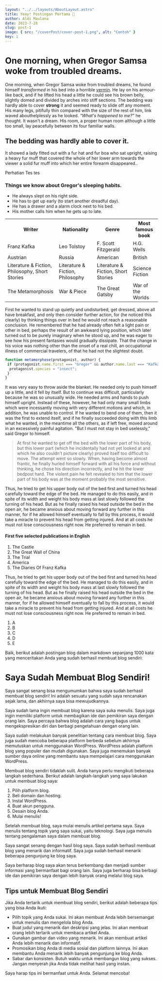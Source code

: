```yaml
---
layout: "../../layouts/AboutLayout.astro"
title: Yeay! Postingan Pertama 🚀
author: Aldi Maulana
date: 2023-7-28
slug: post-1
image: { src: "/coverPost/cover-post-1.png", alt: "Contoh" }
key: 1
---
```


# One morning, when Gregor Samsa woke from troubled dreams.

One morning, when Gregor Samsa woke from troubled dreams, he found himself _transformed_ in his bed into a horrible [vermin](http://en.wikipedia.org/wiki/Vermin "Wikipedia Vermin"). He lay on his armour-like back, and if he lifted his head a little he could see his brown belly, slightly domed and divided by arches into stiff sections. The bedding was hardly able to cover **strong** it and seemed ready to slide off any moment. His many legs, pitifully thin compared with the size of the rest of him, link waved abouthelplessly as he looked. <cite>“What's happened to me?”</cite> he thought. It wasn't a dream. His room, a proper human room although a little too small, lay peacefully between its four familiar walls.</p>

## The bedding was hardly able to cover it.

It showed a lady fitted out with a fur hat and fur boa who sat upright, raising a heavy fur muff that covered the whole of her lower arm towards the viewer a solid fur muff into which her entire forearm disappeared..

<div class='alert'>
  <p>
    Perhatian
    Tes tes
  </p>
</div>

### Things we know about Gregor's sleeping habits.

- He always slept on his right side.
- He has to get up early (to start another dreadful day).
- He has a drawer and a alarm clock next to his bed.
- His mother calls him when he gets up to late.

<table class="data">
  <tr>
    <th>Writer</th>
    <th>Nationality</th>
    <th>Genre</th>
    <th>Most famous book</th>
  </tr>
  <tr>
    <td>Franz Kafka</td>
    <td>Leo Tolstoy</td>
    <td>F. Scott Fitzgerald</td>
    <td>H.G. Wells</td>
  </tr>
  <tr>
    <td>Austrian</td>
    <td>Russia</td>
    <td>American</td>
    <td>British</td>
  </tr>
  <tr>
    <td>Literature & Fiction, Philosophy, Short Stories</td>
    <td>Literature & Fiction, Philosophy</td>
    <td>Literature & Fiction, Short Stories</td>
    <td>Science Fiction</td>
  </tr>
    <tr>
    <td>The Metamorphosis</td>
    <td>War & Piece</td>
    <td>The Great Gatsby</td>
    <td>War of the Worlds</td>
  </tr>
  </table>

First he wanted to stand up quietly and undisturbed, get dressed, above all have breakfast, and only then consider further action, for (he noticed this clearly) by thinking things over in bed he would not reach a reasonable conclusion. He remembered that he had already often felt a light pain or other in bed, perhaps the result of an awkward lying position, which later turned out to be purely imaginary when he stood up, and he was eager to see how his present fantasies would gradually dissipate. That the change in his voice was nothing other than the onset of a real chill, an occupational illness of commercial travelers, of that he had not the slightest doubt.

```js
function metamorphose(protagonist, author) {
 if (protagonist.name.first === "Gregor" && author.name.last === "Kafka") {
  protagonist.species = "insect";
 }
}
```

It was very easy to throw aside the blanket. He needed only to push himself up a little, and it fell by itself. But to continue was difficult, particularly because he was so unusually wide. He needed arms and hands to push himself upright. Instead of these, however, he had only many small limbs which were incessantly moving with very different motions and which, in addition, he was unable to control. If he wanted to bend one of them, then it was the first to extend itself, and if he finally succeeded doing with this limb what he wanted, in the meantime all the others, as if left free, moved around in an excessively painful agitation. "But I must not stay in bed uselessly," said Gregor to himself.

> At first he wanted to get off the bed with the lower part of his body, but this lower part (which he incidentally had not yet looked at and which he also couldn't picture clearly) proved itself too difficult to move. The attempt went so slowly. When, having become almost frantic, he finally hurled himself forward with all his force and without thinking, he chose his direction incorrectly, and he hit the lower bedpost hard. The violent pain he felt revealed to him that the lower part of his body was at the moment probably the most sensitive.

Thus, he tried to get his upper body out of the bed first and turned his head carefully toward the edge of the bed. He managed to do this easily, and in spite of its width and weight his body mass at last slowly followed the turning of his head. But as he finally raised his head outside the bed in the open air, he became anxious about moving forward any further in this manner, for if he allowed himself eventually to fall by this process, it would take a miracle to prevent his head from getting injured. And at all costs he must not lose consciousness right now. He preferred to remain in bed.

#### First five selected publications in English

1. The Castle
2. The Great Wall of China
3. The Trial
4. America
5. The Diaries Of Franz Kafka

Thus, he tried to get his upper body out of the bed first and turned his head carefully toward the edge of the bed. He managed to do this easily, and in spite of its width and weight his body mass at last slowly followed the turning of his head. But as he finally raised his head outside the bed in the open air, he became anxious about moving forward any further in this manner, for if he allowed himself eventually to fall by this process, it would take a miracle to prevent his head from getting injured. And at all costs he must not lose consciousness right now. He preferred to remain in bed.

1. A
2. B
3. C
4. D
5. E

Baik, berikut adalah postingan blog dalam markdown sepanjang 1000 kata yang menceritakan Anda yang sudah berhasil membuat blog sendiri:

# Saya Sudah Membuat Blog Sendiri!

Saya sangat senang bisa mengumumkan bahwa saya sudah berhasil membuat blog sendiri! Ini adalah sesuatu yang sudah saya rencanakan sejak lama, dan akhirnya saya bisa mewujudkannya.

Saya sudah lama ingin membuat blog karena saya suka menulis. Saya juga ingin memiliki platform untuk membagikan ide dan pemikiran saya dengan orang lain. Saya percaya bahwa blog adalah cara yang bagus untuk mengekspresikan diri dan berbagi pengetahuan dengan orang lain.

Saya sudah melakukan banyak penelitian tentang cara membuat blog. Saya juga sudah mencoba beberapa platform berbeda sebelum akhirnya memutuskan untuk menggunakan WordPress. WordPress adalah platform blog yang populer dan mudah digunakan. Saya juga menemukan banyak sumber daya online yang membantu saya mempelajari cara menggunakan WordPress.

Membuat blog sendiri tidaklah sulit. Anda hanya perlu mengikuti beberapa langkah sederhana. Berikut adalah langkah-langkah yang saya lakukan untuk membuat blog saya:

1. Pilih platform blog.
2. Beli domain dan hosting.
3. Instal WordPress.
4. Buat akun pengguna.
5. Desain blog Anda.
6. Mulai menulis!

Setelah membuat blog, saya mulai menulis artikel pertama saya. Saya menulis tentang topik yang saya sukai, yaitu teknologi. Saya juga menulis tentang pengalaman saya dalam membuat blog.

Saya sangat senang dengan hasil blog saya. Saya sudah berhasil membuat blog yang menarik dan informatif. Saya juga sudah berhasil menarik beberapa pengunjung ke blog saya.

Saya berharap blog saya akan terus berkembang dan menjadi sumber informasi yang bermanfaat bagi orang lain. Saya juga berharap bisa berbagi ide dan pemikiran saya dengan lebih banyak orang melalui blog saya.

## Tips untuk Membuat Blog Sendiri

Jika Anda tertarik untuk membuat blog sendiri, berikut adalah beberapa tips yang bisa Anda ikuti:

- Pilih topik yang Anda sukai. Ini akan membuat Anda lebih bersemangat untuk menulis dan mengelola blog Anda.
- Buat judul yang menarik dan deskripsi yang jelas. Ini akan membuat orang lebih tertarik untuk membaca artikel Anda.
- Gunakan gambar dan video yang menarik. Ini akan membuat artikel Anda lebih menarik dan informatif.
- Promosikan blog Anda di media sosial dan platform lainnya. Ini akan membantu Anda menarik lebih banyak pengunjung ke blog Anda.
- Sabar dan konsisten. Butuh waktu untuk membangun blog yang sukses. Jangan menyerah jika Anda tidak melihat hasil yang instan.

Saya harap tips ini bermanfaat untuk Anda. Selamat mencoba!
